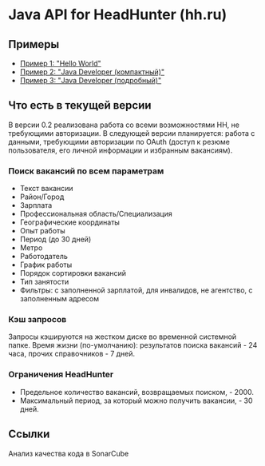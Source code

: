 Java API for HeadHunter (hh.ru)
===========

## Примеры

* [Пример 1: "Hello World"](https://github.com/DreamCloudProject/hh-java-api/blob/master/test/ru/yaal/project/hhapi/HelloWorldTest.java)
* [Пример 2: "Java Developer (компактный)"](https://github.com/DreamCloudProject/hh-java-api/blob/master/test/ru/yaal/project/hhapi/JavaDeveloperCompactTest.java)
* [Пример 3: "Java Developer (подробный)"](https://github.com/DreamCloudProject/hh-java-api/blob/master/test/ru/yaal/project/hhapi/JavaDeveloperDetailedTest.java)

## Что есть в текущей версии
В версии 0.2 реализована работа со всеми возможностями HH, не требующими авторизации.
В следующей версии планируется: работа с данными, требующими авторизации по OAuth (доступ к резюме пользователя, его личной информации и избранным вакансиям).

### Поиск вакансий по всем параметрам
* Текст вакансии
* Район/Город
* Зарплата
* Профессиональная область/Специализация
* Географические координаты
* Опыт работы
* Период (до 30 дней)
* Метро
* Работодатель
* График работы
* Порядок сортировки вакансий
* Тип занятости
* Фильтры: с заполненной зарплатой, для инвалидов, не агентство, с заполненным адресом

### Кэш запросов
Запросы кэшируются на жестком диске во временной системной папке. Время жизни (по-умолчанию): результатов поиска вакансий - 24 часа, прочих справочников - 7 дней.

### Ограничения HeadHunter
* Предельное количество вакансий, возвращаемых поиском, - 2000.
* Максимальный период, за который можно получить вакансии,  - 30 дней.

## Ссылки
Анализ качества кода в SonarCube
